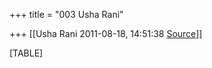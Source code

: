+++
title = "003 Usha Rani"

+++
[[Usha Rani	2011-08-18, 14:51:38 [Source](https://groups.google.com/g/bvparishat/c/osj72m4G2Ts)]]



[TABLE]

